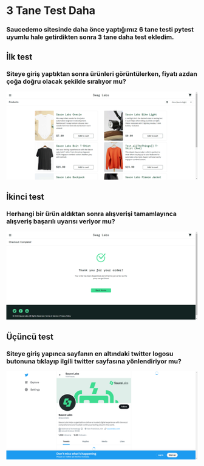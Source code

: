 # 3 Tane Test Daha

### Saucedemo sitesinde daha önce yaptığımız 6 tane testi pytest uyumlu hale getirdikten sonra 3 tane daha test ekledim.

## İlk test 

### Siteye giriş yaptıktan sonra ürünleri görüntülerken, fiyatı azdan çoğa doğru olacak şekilde sıralıyor mu?

![Birinci test ekran görüntüsü](https://github.com/emirhanyucel/PythonSelenium2023/blob/main/HW5.2/2023-04-02/sort-items-low-to-high.png?raw=true)

## İkinci test

### Herhangi bir ürün aldıktan sonra alışverişi tamamlayınca alışveriş başarılı uyarısı veriyor mu?

![İkinci test ekran görüntüsü](https://github.com/emirhanyucel/PythonSelenium2023/blob/main/HW5.2/2023-04-02/succesful-purchase-logo.png?raw=true)

## Üçüncü test

### Siteye giriş yapınca sayfanın en altındaki twitter logosu butonuna tıklayıp ilgili twitter sayfasına yönlendiriyor mu?

![Üçüncü test ekran görüntüsü](https://github.com/emirhanyucel/PythonSelenium2023/blob/main/HW5.2/2023-04-02/twitter-page.png?raw=true)

